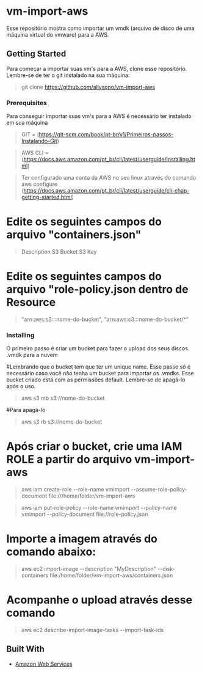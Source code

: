 # vm-import-aws

Esse repositório mostra como importar um vmdk (arquivo de disco de uma máquina virtual do vmware) para a AWS.

## Getting Started

Para começar a importar suas vm's para a AWS, clone esse repositório. Lembre-se de ter o git instalado na sua máquina:

> git clone https://github.com/allysono/vm-import-aws

### Prerequisites

Para conseguir importar suas vm's para a AWS é necessário ter instalado em sua máquina 
> GIT = (https://git-scm.com/book/pt-br/v1/Primeiros-passos-Instalando-Git)

> AWS CLI = (https://docs.aws.amazon.com/pt_br/cli/latest/userguide/installing.html)

> Ter configurado uma conta da AWS no seu linux através do comando aws configure (https://docs.aws.amazon.com/pt_br/cli/latest/userguide/cli-chap-getting-started.html)

# Edite os seguintes campos do arquivo "containers.json"


> Description
> S3 Bucket
> S3 Key


# Edite os seguintes campos do arquivo "role-policy.json dentro de Resource


>"arn:aws:s3:::nome-do-bucket",
>"arn:aws:s3:::nome-do-bucket/*"



### Installing

O primeiro passo é criar um bucket para fazer o upload dos seus discos .vmdk para a nuvem

#Lembrando que o bucket tem que ter um unique name. Esse passo só é necessário caso você não tenha um bucket para importar os .vmdks. Esse bucket criado está com as permissões default. Lembre-se de apagá-lo após o uso. 

> aws s3 mb s3://nome-do-bucket

#Para apagá-lo
> aws s3 rb s3://nome-do-bucket

# Após criar o bucket, crie uma IAM ROLE a partir do arquivo vm-import-aws
> aws iam create-role --role-name vmimport --assume-role-policy-document file:///home/folder/vm-import-aws

> aws iam put-role-policy --role-name vmimport --policy-name vmimport --policy-document file://role-policy.json

# Importe a imagem através do comando abaixo:
> aws ec2 import-image --description "MyDescription" --disk-containers file:/home/folder/vm-import-aws/containers.json

# Acompanhe o upload através desse comando
> aws ec2 describe-import-image-tasks --import-task-ids

## Built With

* [Amazon Web Services](https://aws.amazon.com) 

